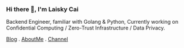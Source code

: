 ### Hi there 👋, I'm Laisky Cai

Backend Engineer, familiar with Golang & Python, Currently working on Confidential Computing / Zero-Trust Infrastructure / Data Privacy.

[Blog](https://blog.laisky.com/archives/1/) . [AboutMe](https://about.me/laisky) . [Channel](https://t.me/laiskynotes)
